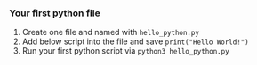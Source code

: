 ### Your first python file
1. Create one file and named with `hello_python.py`   
2. Add below script into the file and save `print("Hello World!")`   
3. Run your first python script via `python3 hello_python.py` 